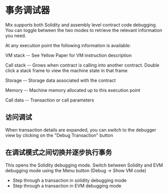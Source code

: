 # 事务调试器

Mix supports both Solidity and assembly level contract code debugging.
You can toggle between the two modes to retrieve the relevant
information you need.

At any execution point the following information is available:

VM stack -- See Yellow Paper for VM instruction description

Call stack -- Grows when contract is calling into another contract.
Double click a stack frame to view the machine state in that frame

Storage -- Storage data associated with the contract

Memory -- Machine memory allocated up to this execution point

Call data -- Transaction or call parameters

## 访问调试

When transaction details are expanded, you can switch to the debugger
view by clicking on the "Debug Transaction" button

## 在调试模式之间切换并逐步执行事务

This opens the Solidity debugging mode. Switch between Solidity and EVM
debugging mode using the Menu button (Debug -\> Show VM code)

-   Step through a transaction in solidity debugging mode
-   Step through a transaction in EVM debugging mode
